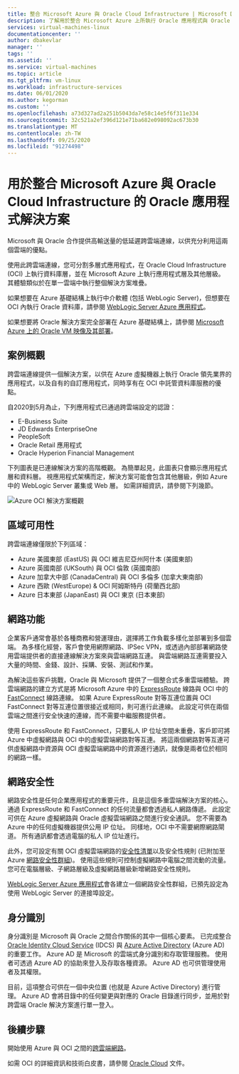 ```yaml
---
title: 整合 Microsoft Azure 與 Oracle Cloud Infrastructure | Microsoft Docs
description: 了解用於整合 Microsoft Azure 上所執行 Oracle 應用程式與 Oracle Cloud Infrastructure (OCI) 中資料庫的解決方案。
services: virtual-machines-linux
documentationcenter: ''
author: dbakevlar
manager: ''
tags: ''
ms.assetid: ''
ms.service: virtual-machines
ms.topic: article
ms.tgt_pltfrm: vm-linux
ms.workload: infrastructure-services
ms.date: 06/01/2020
ms.author: kegorman
ms.custom: ''
ms.openlocfilehash: a73d327ad2a251b5043da7e58c14e5f6f311e334
ms.sourcegitcommit: 32c521a2ef396d121e71ba682e098092ac673b30
ms.translationtype: MT
ms.contentlocale: zh-TW
ms.lasthandoff: 09/25/2020
ms.locfileid: "91274498"
---
```

# <a name="oracle-application-solutions-integrating-microsoft-azure-and-oracle-cloud-infrastructure"></a>用於整合 Microsoft Azure 與 Oracle Cloud Infrastructure 的 Oracle 應用程式解決方案

Microsoft 與 Oracle 合作提供高輸送量的低延遲跨雲端連線，以供充分利用這兩個雲端的優點。 

使用此跨雲端連線，您可分割多層式應用程式，在 Oracle Cloud Infrastructure (OCI) 上執行資料庫層，並在 Microsoft Azure 上執行應用程式層及其他層級。 其體驗類似於在單一雲端中執行整個解決方案堆疊。 

如果想要在 Azure 基礎結構上執行中介軟體 (包括 WebLogic Server)，但想要在 OCI 內執行 Oracle 資料庫，請參閱 [WebLogic Server Azure 應用程式](oracle-weblogic.md)。

如果想要將 Oracle 解決方案完全部署在 Azure 基礎結構上，請參閱 [Microsoft Azure 上的 Oracle VM 映像及其部署](oracle-vm-solutions.md)。

## <a name="scenario-overview"></a>案例概觀

跨雲端連線提供一個解決方案，以供在 Azure 虛擬機器上執行 Oracle 領先業界的應用程式，以及自有的自訂應用程式，同時享有在 OCI 中託管資料庫服務的優點。 

自2020到5月為止，下列應用程式已通過跨雲端設定的認證：

* E-Business Suite
* JD Edwards EnterpriseOne
* PeopleSoft
* Oracle Retail 應用程式
* Oracle Hyperion Financial Management

下列圖表是已連線解決方案的高階概觀。 為簡單起見，此圖表只會顯示應用程式層和資料層。 視應用程式架構而定，解決方案可能會包含其他層級，例如 Azure 中的 WebLogic Server 叢集或 Web 層。 如需詳細資訊，請參閱下列幾節。

![Azure OCI 解決方案概觀](media/oracle-oci-overview/crosscloud.png)

## <a name="region-availability"></a>區域可用性 

跨雲端連線僅限於下列區域：
* Azure 美國東部 (EastUS) 與 OCI 維吉尼亞州阿什本 (美國東部)
* Azure 英國南部 (UKSouth) 與 OCI 倫敦 (英國南部)
* Azure 加拿大中部 (CanadaCentral) 與 OCI 多倫多 (加拿大東南部)
* Azure 西歐 (WestEurope) & OCI 阿姆斯特丹 (荷蘭西北部)
* Azure 日本東部 (JapanEast) 與 OCI 東京 (日本東部)

## <a name="networking"></a>網路功能

企業客戶通常會基於各種商務和營運理由，選擇將工作負載多樣化並部署到多個雲端。 為多樣化經營，客戶會使用網際網路、IPSec VPN，或透過內部部署網路使用雲端提供者的直接連線解決方案來與雲端網路互連。 與雲端網路互連需要投入大量的時間、金錢、設計、採購、安裝、測試和作業。 

為解決這些客戶挑戰，Oracle 與 Microsoft 提供了一個整合式多重雲端體驗。 跨雲端網路的建立方式是將 Microsoft Azure 中的 [ExpressRoute](../../../expressroute/expressroute-introduction.md) 線路與 OCI 中的 [FastConnect](https://docs.cloud.oracle.com/iaas/Content/Network/Concepts/fastconnectoverview.htm) 線路連線。 如果 Azure ExpressRoute 對等互連位置與 OCI FastConnect 對等互連位置很接近或相同，則可進行此連線。 此設定可供在兩個雲端之間進行安全快速的連線，而不需要中繼服務提供者。

使用 ExpressRoute 和 FastConnect，只要私人 IP 位址空間未重疊，客戶即可將 Azure 中虛擬網路與 OCI 中的虛擬雲端網路對等互連。 將這兩個網路對等互連可供虛擬網路中資源與 OCI 虛擬雲端網路中的資源進行通訊，就像是兩者位於相同的網路一樣。

## <a name="network-security"></a>網路安全性

網路安全性是任何企業應用程式的重要元件，且是這個多重雲端解決方案的核心。 通過 ExpressRoute 和 FastConnect 的任何流量都會透過私人網路傳遞。 此設定可供在 Azure 虛擬網路與 Oracle 虛擬雲端網路之間進行安全通訊。 您不需要為 Azure 中的任何虛擬機器提供公用 IP 位址。 同樣地，OCI 中不需要網際網路閘道。 所有通訊都會透過電腦的私人 IP 位址進行。

此外，您可設定有關 OCI 虛擬雲端網路的[安全性清單](https://docs.cloud.oracle.com/iaas/Content/Network/Concepts/securitylists.htm)以及安全性規則 (已附加至 Azure [網路安全性群組](../../../virtual-network/security-overview.md))。 使用這些規則可控制虛擬網路中電腦之間流動的流量。 您可在電腦層級、子網路層級及虛擬網路層級新增網路安全性規則。

[WebLogic Server Azure 應用程式](oracle-weblogic.md)會各建立一個網路安全性群組，已預先設定為使用 WebLogic Server 的連接埠設定。
 
## <a name="identity"></a>身分識別

身分識別是 Microsoft 與 Oracle 之間合作關係的其中一個核心要素。 已完成整合 [Oracle Identity Cloud Service](https://docs.oracle.com/en/cloud/paas/identity-cloud/index.html) (IDCS) 與 [Azure Active Directory](../../../active-directory/index.yml) (Azure AD) 的重要工作。 Azure AD 是 Microsoft 的雲端式身分識別和存取管理服務。 使用者可透過 Azure AD 的協助來登入及存取各種資源。 Azure AD 也可供管理使用者及其權限。

目前，這項整合可供在一個中央位置 (也就是 Azure Active Directory) 進行管理。 Azure AD 會將目錄中的任何變更與對應的 Oracle 目錄進行同步，並用於對跨雲端 Oracle 解決方案進行單一登入。

## <a name="next-steps"></a>後續步驟

開始使用 Azure 與 OCI 之間的[跨雲端網路](configure-azure-oci-networking.md)。 

如需 OCI 的詳細資訊和技術白皮書，請參閱 [Oracle Cloud](https://docs.cloud.oracle.com/iaas/Content/home.htm) 文件。
